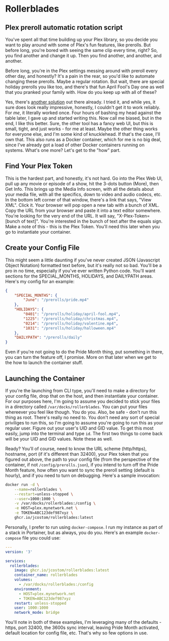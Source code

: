 # Rollerblades

## Plex preroll automatic rotation script

You've spent all that time building up your Plex library, so you decide you want to play around with some of Plex's fun features, like prerolls. But before long, you're bored with seeing the same clip every time, right? So, you find another and change it up. Then you find another, and another, and another.

Before long, you're in the Plex settings messing around with preroll every other day, and honestly? It's a pain in the rear, so you'd like to automate changing these prerolls. Maybe a regular rotation. But wait, there are special holiday prerolls you like too, and there's that fun April Fool's Day one as well that you pranked your family with. How do you keep up with all of these?

Yes, there's [another solution](https://github.com/TheHumanRobot/Rollarr) out there already. I tried it, and while yes, it sure does look really impressive, honestly, I couldn't get it to work reliably. For *me*, it literally worked once. Four hours of bashing my head against the table later, I gave up and started writing this. Now call me biased, but in the end, I like this better. Sure, the other tool has a fancy web UI, but this is small, tight, and just works - for me at least. Maybe the other thing works for everyone else, and I'm some kind of knucklehead. If that's the case, I'll own that. This also runs as a Docker container, which for me is no big deal, since I've already got a load of other Docker containers running on systems. What's one more? Let's get to the "how" part.

## Find Your Plex Token

This is the hardest part, and honestly, it's not hard. Go into the Plex Web UI, pull up any movie or episode of a show, hit the 3-dots button (More), then Get Info. This brings up the Media Info screen, with all the details about your media file, with all the specifics, down to video and audio codecs, etc. In the bottom left corner of that window, there's a link that says, "View XML". Click it. Your browser will pop open a new tab with a bunch of XML. Copy the URL from your browser and paste it into a text editor somewhere. You're looking for the very end of the URL. It will say, "X-Plex-Token=[bunch of text]". You're interested in the bunch of text after the equals sign. Make a note of this - this is the Plex Token. You'll need this later when you go to instantiate your container.

## Create your Config File

This might seem a little daunting if you've never created JSON (Javascript Object Notation) formatted text before, but it's really not so bad. You'll be a pro in no time, especially if you've ever written Python code. You'll want sections for the SPECIAL_MONTHS, HOLIDAYS, and DAILYPATH areas. Here's my config for an example:

```json
{
    "SPECIAL_MONTHS": {
        "June": "/prerolls/pride.mp4"
    },
    "HOLIDAYS": {
        "0401": "/prerolls/holiday/april-fool.mp4",
        "1225": "/prerolls/holiday/christmas.mp4",
        "0214": "/prerolls/holiday/valentine.mp4",
        "1031": "/prerolls/holiday/halloween.mp4"
    },
    "DAILYPATH": "/prerolls/daily"
}
```

Even if you're not going to do the Pride Month thing, put something in there, you can turn the feature off, I promise. More on that later when we get to the how to launch the container stuff.

## Launching the Container

If you're the launching from CLI type, you'll need to make a directory for your config file, drop that on the host, and then instantiate your container. For our purposes here, I'm going to assume you decided to stick your files in a directory called `/var/docks/rollerblades`. You can put your files whereever you feel like though. You do you. Also, be safe - don't run this thing as root. There's really no need to. You don't need any sort of special priviliges to run this, so I'm going to assume you're going to run this as your regular user. Figure out your user's UID and GID value. To get this most easily, jump into the terminal and type `id`. The first two things to come back will be your UID and GID values. Note these as well.

Ready? You'll of course, need to know the URL scheme (http/https), hostname, port (if it's different than 32400), your Plex token that you figured out above, the path to your config file (from the perspective of the container, if not `/config/prerolls.json`), if you intend to turn off the Pride Month feature, how often you want to sync the preroll setting (default is hourly), and if you need to turn on debugging. Here's a sample invocation:

```bash
docker run -d \
    --name=rollerblades \
    --restart=unless-stopped \
    --user=1000:1000 \
    -v /var/docks/rollerblades:/config \
    -e HOST=plex.mynetwork.net \
    -e TOKEN=ABC123def987xyz \
    ghcr.io/jcostom/rollerblades:latest
```

Personally, I prefer to run using `docker-compose`. I run my instance as part of a stack in Portainer, but as always, you do you. Here's an example `docker-compose` file you could use:

```yaml
---
version: '3'

services:
  rollerblades:
    image: ghcr.io/jcostom/rollerblades:latest
    container_name: rollerblades
    volumes:
      - /var/docks/rollerblades:/config
    environment:
      - HOST=plex.mynetwork.net
      - TOKEN=ABC123def987xyz
    restart: unless-stopped
    user: 1000:1000
    network_mode: bridge
```

You'll note in both of these examples, I'm leveraging many of the defaults - https, port 32400, the 3600s sync interval, leaving Pride Month activated, default location for config file, etc. That's why so few options in use.

